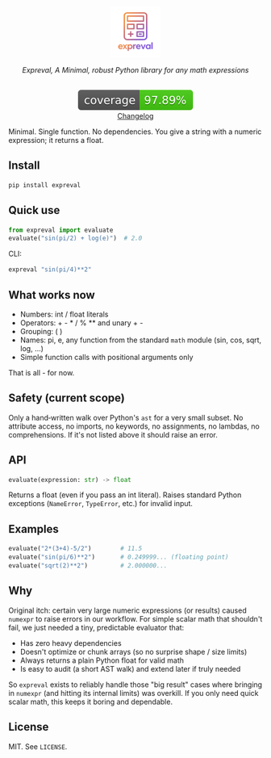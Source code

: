 <div align="center">
<img src="https://raw.githubusercontent.com/Jayanth-MKV/expreval/refs/heads/main/assets/logo.png" alt="expreval logo" width="100">

<i>Expreval, A Minimal, robust Python library for any math expressions</i>

<br/>
<!-- Coverage badge (dynamic via Codecov). Replace 'YOUR_ORG' if repo under org -->
<!-- <a href="https://codecov.io/gh/Jayanth-MKV/expreval">
	<img src="https://codecov.io/gh/Jayanth-MKV/expreval/branch/main/graph/badge.svg" alt="Coverage status" />
</a> -->

<img alt="coverage" src="https://raw.githubusercontent.com/Jayanth-MKV/expreval/refs/heads/main/assets/coverage.svg" />

<br/>
<a href="CHANGELOG.md">Changelog</a>

</div>

Minimal. Single function. No dependencies. You give a string with a numeric expression; it returns a float.

## Install

```bash
pip install expreval
```

## Quick use

```python
from expreval import evaluate
evaluate("sin(pi/2) + log(e)")  # 2.0
```

CLI:

```bash
expreval "sin(pi/4)**2"
```

## What works now

- Numbers: int / float literals
- Operators: + - \* / % \*\* and unary + -
- Grouping: ( )
- Names: pi, e, any function from the standard `math` module (sin, cos, sqrt, log, ...)
- Simple function calls with positional arguments only

That is all - for now.

## Safety (current scope)

Only a hand‑written walk over Python's `ast` for a very small subset. No attribute access, no imports, no keywords, no assignments, no lambdas, no comprehensions. If it's not listed above it should raise an error.

## API

```python
evaluate(expression: str) -> float
```

Returns a float (even if you pass an int literal). Raises standard Python exceptions (`NameError`, `TypeError`, etc.) for invalid input.

## Examples

```python
evaluate("2*(3+4)-5/2")        # 11.5
evaluate("sin(pi/6)**2")       # 0.249999... (floating point)
evaluate("sqrt(2)**2")         # 2.000000...
```

## Why

Original itch: certain very large numeric expressions (or results) caused `numexpr` to raise errors in our workflow. For simple scalar math that shouldn't fail, we just needed a tiny, predictable evaluator that:

- Has zero heavy dependencies
- Doesn't optimize or chunk arrays (so no surprise shape / size limits)
- Always returns a plain Python float for valid math
- Is easy to audit (a short AST walk) and extend later if truly needed

So `expreval` exists to reliably handle those "big result" cases where bringing in `numexpr` (and hitting its internal limits) was overkill. If you only need quick scalar math, this keeps it boring and dependable.

## License

MIT. See `LICENSE`.

